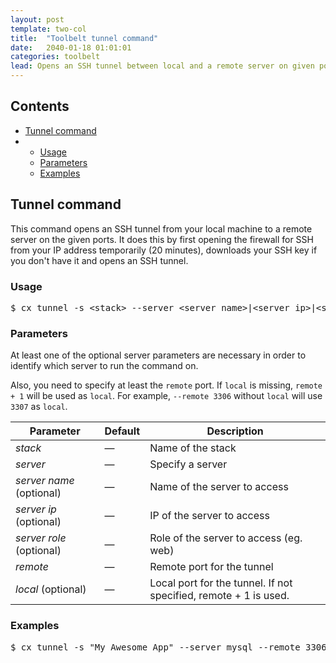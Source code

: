 ```yaml
---
layout: post
template: two-col
title:  "Toolbelt tunnel command"
date:   2040-01-18 01:01:01
categories: toolbelt
lead: Opens an SSH tunnel between local and a remote server on given ports
---
```


<h2>Contents</h2>
<ul class="page-toc">
<li><a href="#run">Tunnel command</a></li>
    <li>
        <ul>
            <li><a href="#usage">Usage</a></li>
            <li><a href="#params">Parameters</a></li>
            <li><a href="#examples">Examples</a></li>
        </ul>
    </li>
</ul>

<h2 id="run">Tunnel command</h2>

This command opens an SSH tunnel from your local machine to a remote server on the given ports. It does this by first opening the firewall for SSH from your IP address temporarily (20 minutes), downloads your SSH key if you don't have it and opens an SSH tunnel.

<h3 id="usage">Usage</h3>

<pre class="prettyprint">
$ cx tunnel -s &lt;stack&gt; --server &lt;server name&gt;|&lt;server ip&gt;|&lt;server role&gt; --remote &lt;remote port&gt; --local &lt;local port&gt;
</pre>

<h3 id="params">Parameters</h3>

At least one of the optional server parameters are necessary in order to identify which server to run the command on.

Also, you need to specify at least the `remote` port. If `local` is missing, `remote + 1` will be used as `local`. For example, `--remote 3306` without `local` will use `3307` as `local`.

<table class='table table-bordered table-striped table-small'>
    <thead>
        <tr>
            <th align="center">Parameter</th>
            <th align="center">Default</th>
            <th align="center">Description</th>
        </tr>
    </thead>
    <tbody>
        <tr>
            <td><i>stack</i></td>
            <td>&mdash;</td>
            <td>Name of the stack</td>
        </tr>
        <tr>
            <td><i>server</i></td>
            <td>&mdash;</td>
            <td>Specify a server</td>
        </tr>
        <tr>
            <td><i>server name</i> (optional)</td>
            <td>&mdash;</td>
            <td>Name of the server to access</td>
        </tr>
        <tr>
            <td><i>server ip</i> (optional)</td>
            <td>&mdash;</td>
            <td>IP of the server to access</td>
        </tr>
        <tr>
            <td><i>server role</i> (optional)</td>
            <td>&mdash;</td>
            <td>Role of the server to access (eg. web)</td>
        </tr>
        <tr>
            <td><i>remote</i></td>
            <td>&mdash;</td>
            <td>Remote port for the tunnel</td>
        </tr>
        <tr>
            <td><i>local</i> (optional)</td>
            <td>&mdash;</td>
            <td>Local port for the tunnel. If not specified, remote + 1 is used.</td>
        </tr>
    </tbody>
</table>

<h3 id="examples">Examples</h3>

<pre class="prettyprint">
$ cx tunnel -s "My Awesome App" --server mysql --remote 3306 --local 13306
</pre>
